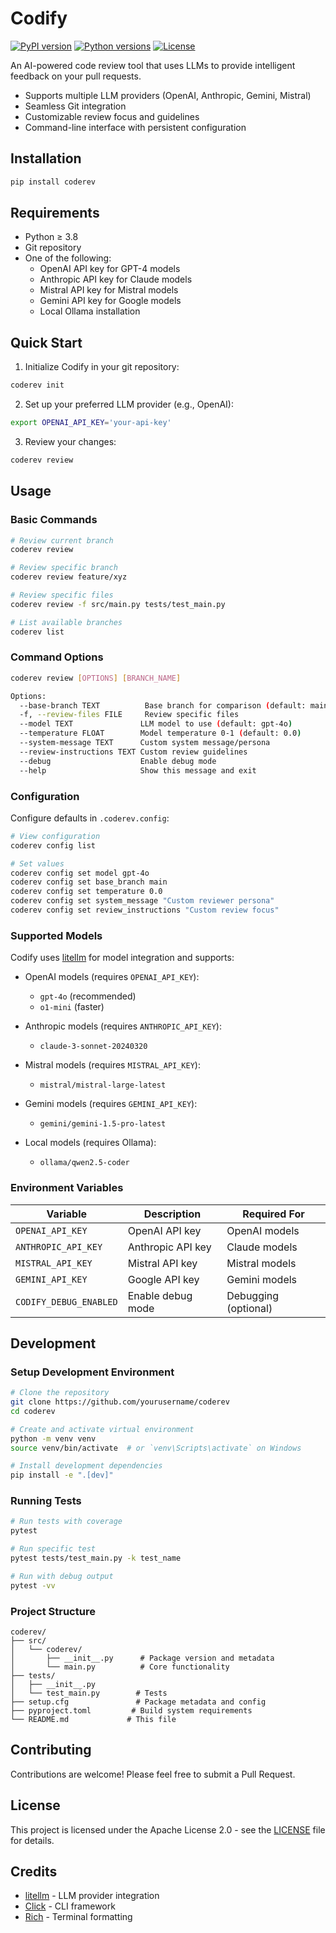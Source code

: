 # Codify

[![PyPI version](https://badge.fury.io/py/coderev.svg)](https://badge.fury.io/py/coderev)
[![Python versions](https://img.shields.io/pypi/pyversions/coderev.svg)](https://pypi.org/project/coderev/)
[![License](https://img.shields.io/badge/License-Apache%202.0-blue.svg)](https://opensource.org/licenses/Apache-2.0)

An AI-powered code review tool that uses LLMs to provide intelligent feedback on your pull requests.

- Supports multiple LLM providers (OpenAI, Anthropic, Gemini, Mistral)
- Seamless Git integration
- Customizable review focus and guidelines
- Command-line interface with persistent configuration

## Installation

```bash
pip install coderev
```

## Requirements

- Python ≥ 3.8
- Git repository
- One of the following:
  - OpenAI API key for GPT-4 models
  - Anthropic API key for Claude models
  - Mistral API key for Mistral models
  - Gemini API key for Google models
  - Local Ollama installation

## Quick Start

1. Initialize Codify in your git repository:
```bash
coderev init
```

2. Set up your preferred LLM provider (e.g., OpenAI):
```bash
export OPENAI_API_KEY='your-api-key'
```

3. Review your changes:
```bash
coderev review
```

## Usage

### Basic Commands

```bash
# Review current branch
coderev review

# Review specific branch
coderev review feature/xyz

# Review specific files
coderev review -f src/main.py tests/test_main.py

# List available branches
coderev list
```

### Command Options

```bash
coderev review [OPTIONS] [BRANCH_NAME]

Options:
  --base-branch TEXT          Base branch for comparison (default: main/master)
  -f, --review-files FILE     Review specific files
  --model TEXT               LLM model to use (default: gpt-4o)
  --temperature FLOAT        Model temperature 0-1 (default: 0.0)
  --system-message TEXT      Custom system message/persona
  --review-instructions TEXT Custom review guidelines
  --debug                    Enable debug mode
  --help                     Show this message and exit
```

### Configuration

Configure defaults in `.coderev.config`:

```bash
# View configuration
coderev config list

# Set values
coderev config set model gpt-4o
coderev config set base_branch main
coderev config set temperature 0.0
coderev config set system_message "Custom reviewer persona"
coderev config set review_instructions "Custom review focus"
```

### Supported Models

Codify uses [litellm](https://docs.litellm.ai/docs/) for model integration and supports:

- OpenAI models (requires `OPENAI_API_KEY`):
  - `gpt-4o` (recommended)
  - `o1-mini` (faster)

- Anthropic models (requires `ANTHROPIC_API_KEY`):
  - `claude-3-sonnet-20240320`

- Mistral models (requires `MISTRAL_API_KEY`):
  - `mistral/mistral-large-latest`

- Gemini models (requires `GEMINI_API_KEY`):
  - `gemini/gemini-1.5-pro-latest`

- Local models (requires Ollama):
  - `ollama/qwen2.5-coder`

### Environment Variables

| Variable | Description | Required For |
|----------|-------------|-------------|
| `OPENAI_API_KEY` | OpenAI API key | OpenAI models |
| `ANTHROPIC_API_KEY` | Anthropic API key | Claude models |
| `MISTRAL_API_KEY` | Mistral API key | Mistral models |
| `GEMINI_API_KEY` | Google API key | Gemini models |
| `CODIFY_DEBUG_ENABLED` | Enable debug mode | Debugging (optional) |

## Development

### Setup Development Environment

```bash
# Clone the repository
git clone https://github.com/yourusername/coderev
cd coderev

# Create and activate virtual environment
python -m venv venv
source venv/bin/activate  # or `venv\Scripts\activate` on Windows

# Install development dependencies
pip install -e ".[dev]"
```

### Running Tests

```bash
# Run tests with coverage
pytest

# Run specific test
pytest tests/test_main.py -k test_name

# Run with debug output
pytest -vv
```

### Project Structure

```
coderev/
├── src/
│   └── coderev/
│       ├── __init__.py      # Package version and metadata
│       └── main.py          # Core functionality
├── tests/
│   ├── __init__.py
│   └── test_main.py        # Tests
├── setup.cfg               # Package metadata and config
├── pyproject.toml         # Build system requirements
└── README.md             # This file
```

## Contributing

Contributions are welcome! Please feel free to submit a Pull Request.

## License

This project is licensed under the Apache License 2.0 - see the [LICENSE](LICENSE) file for details.

## Credits

- [litellm](https://github.com/BerriAI/litellm) - LLM provider integration
- [Click](https://click.palletsprojects.com/) - CLI framework
- [Rich](https://rich.readthedocs.io/) - Terminal formatting
